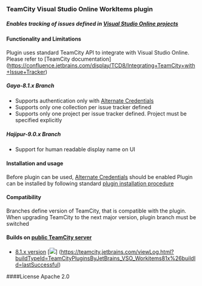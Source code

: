 ### TeamCity Visual Studio Online WorkItems plugin
##### Enables tracking of issues defined in [Visual Studio Online projects](http://msdn.microsoft.com/en-us/library/hh409275.aspx)

#### Functionality and Limitations

Plugin uses standard TeamCity API to integrate with Visual Studio Online. Please refer to [TeamCity documentation] (https://confluence.jetbrains.com/display/TCD8/Integrating+TeamCity+with+Issue+Tracker)

##### Gaya-8.1.x Branch

- Supports authentication only with [Alternate Credentials](http://www.visualstudio.com/en-us/integrate/get-started/get-started-auth-introduction-vsi)
- Supports only one collection per issue tracker defined
- Supports only one project per issue tracker defined. Project must be specified explicitly

##### Hajipur-9.0.x Branch

- Support for human readable display name on UI

#### Installation and usage

Before plugin can be used, [Alternate Credentials](http://www.visualstudio.com/en-us/integrate/get-started/get-started-auth-introduction-vsi) should be enabled
Plugin can be installed by following standard [plugin installation procedure](https://confluence.jetbrains.com/display/TCD9/Installing+Additional+Plugins)

#### Compatibility

Branches define version of TeamCity, that is compatible with the plugin. When upgrading TeamCity to the next
major version, plugin branch must be switched


#### Builds on [public TeamCity server](http://teamcity.jetbrains.com)

- [8.1.x version](https://teamcity.jetbrains.com/viewType.html?buildTypeId=TeamCityPluginsByJetBrains_VSO_Workitems81x) [![](http://teamcity.jetbrains.com/app/rest/builds/buildType:TeamCityPluginsByJetBrains_VSO_Workitems81x/statusIcon)] (https://teamcity.jetbrains.com/viewLog.html?buildTypeId=TeamCityPluginsByJetBrains_VSO_Workitems81x%26buildId=lastSuccessful)

####License
Apache 2.0



